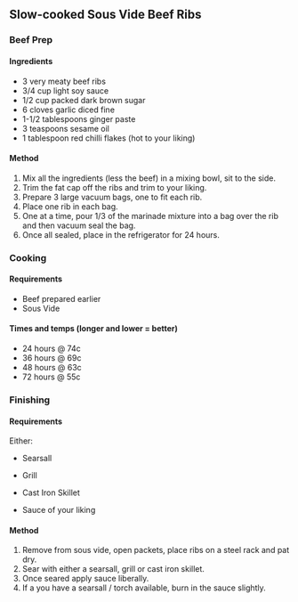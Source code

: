 ## Slow-cooked Sous Vide Beef Ribs

### Beef Prep

#### Ingredients

* 3 very meaty beef ribs
* 3/4 cup light soy sauce
* 1/2 cup packed dark brown sugar
* 6 cloves garlic diced fine
* 1-1/2 tablespoons ginger paste
* 3 teaspoons sesame oil
* 1 tablespoon red chilli flakes (hot to your liking)

#### Method

1. Mix all the ingredients (less the beef) in a mixing bowl, sit to the side.
1. Trim the fat cap off the ribs and trim to your liking.
1. Prepare 3 large vacuum bags, one to fit each rib.
1. Place one rib in each bag.
1. One at a time, pour 1/3 of the marinade mixture into a bag over the rib and then vacuum seal the bag.
1. Once all sealed, place in the refrigerator for 24 hours.


### Cooking

#### Requirements

* Beef prepared earlier
* Sous Vide

#### Times and temps (longer and lower = better)

* 24 hours @ 74c
* 36 hours @ 69c
* 48 hours @ 63c
* 72 hours @ 55c


### Finishing

#### Requirements

Either:
* Searsall
* Grill
* Cast Iron Skillet

* Sauce of your liking

#### Method

1) Remove from sous vide, open packets, place ribs on a steel rack and pat dry.
2) Sear with either a searsall, grill or cast iron skillet.
3) Once seared apply sauce liberally.
4) If a you have a searsall / torch available, burn in the sauce slightly.
